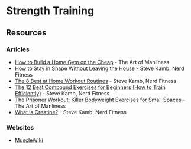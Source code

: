 # Strength Training

## Resources

### Articles

* [How to Build a Home Gym on the Cheap](https://www.artofmanliness.com/articles/how-to-build-a-home-gym-on-the-cheap/) - The Art of Manliness
* [How to Stay in Shape Without Leaving the House](https://www.nerdfitness.com/blog/how-to-stay-in-shape-without-leaving-the-house-the-ultimate-guide-for-getting-fit-at-home/) - Steve Kamb, Nerd Fitness
* [The 8 Best at Home Workout Routines](https://www.nerdfitness.com/blog/the-7-best-at-home-workout-routines-the-ultimate-guide-for-training-without-a-gym/) - Steve Kamb, Nerd Fitness
* [The 12 Best Compound Exercises for Beginners \(How to Train Efficiently\)](https://www.nerdfitness.com/blog/the-12-best-compound-exercises-for-beginners-how-to-train-efficiently/) - Steve Kamb, Nerd Fitness
* [The Prisoner Workout: Killer Bodyweight Exercises for Small Spaces](https://www.artofmanliness.com/articles/the-prisoner-workout/) - The Art of Manliness
* [What is Creatine?](https://www.nerdfitness.com/blog/what-is-creatine-how-to-start-supplementing-with-creatine/) - Steve Kamb, Nerd Fitness

### Websites

* [MuscleWiki](https://musclewiki.com/)

